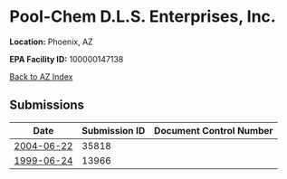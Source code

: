 # Pool-Chem D.L.S. Enterprises, Inc.

**Location:** Phoenix, AZ

**EPA Facility ID:** 100000147138

[Back to AZ Index](../../index.md)

## Submissions

| Date | Submission ID | Document Control Number |
|------|--------------|-------------------------|
| [2004-06-22](submissions/35818.md) | 35818 |  |
| [1999-06-24](submissions/13966.md) | 13966 |  |
